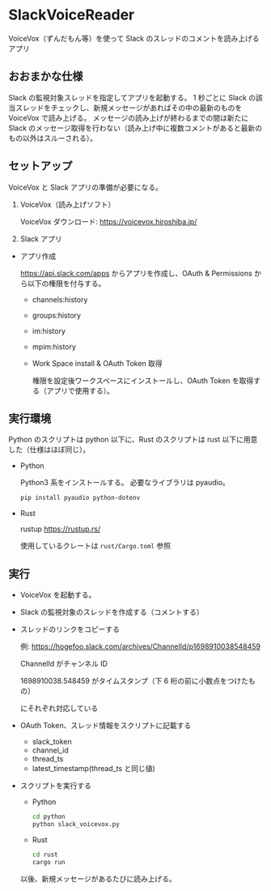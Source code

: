 # SlackVoiceReader

VoiceVox（ずんだもん等）を使って Slack のスレッドのコメントを読み上げるアプリ

## おおまかな仕様

Slack の監視対象スレッドを指定してアプリを起動する。
1 秒ごとに Slack の該当スレッドをチェックし、新規メッセージがあればその中の最新のものを VoiceVox で読み上げる。
メッセージの読み上げが終わるまでの間は新たに Slack のメッセージ取得を行わない（読み上げ中に複数コメントがあると最新のもの以外はスルーされる）。

## セットアップ

VoiceVox と Slack アプリの準備が必要になる。

1.  VoiceVox（読み上げソフト）

    VoiceVox ダウンロード: https://voicevox.hiroshiba.jp/

2.  Slack アプリ

- アプリ作成

  https://api.slack.com/apps からアプリを作成し、OAuth & Permissions から以下の権限を付与する。

  - channels:history
  - groups:history
  - im:history
  - mpim:history
  - Work Space install & OAuth Token 取得

    権限を設定後ワークスペースにインストールし、OAuth Token を取得する（アプリで使用する）。

## 実行環境

Python のスクリプトは python 以下に、Rust のスクリプトは rust 以下に用意した（仕様はほぼ同じ）。

- Python

  Python3 系をインストールする。
  必要なライブラリは pyaudio。

  ```sh
  pip install pyaudio python-dotenv
  ```

- Rust

  rustup https://rustup.rs/

  使用しているクレートは `rust/Cargo.toml` 参照

## 実行

- VoiceVox を起動する。
- Slack の監視対象のスレッドを作成する（コメントする）
- スレッドのリンクをコピーする

  例: https://hogefoo.slack.com/archives/ChannelId/p1698910038548459

  ChannelId がチャンネル ID

  1698910038.548459 がタイムスタンプ（下 6 桁の前に小数点をつけたもの）

  にそれぞれ対応している

- OAuth Token、スレッド情報をスクリプトに記載する

    - slack_token
    - channel_id
    - thread_ts
    - latest_timestamp(thread_ts と同じ値)

- スクリプトを実行する

    - Python

        ```sh
        cd python
        python slack_voicevox.py
        ```

    - Rust

        ```sh
        cd rust
        cargo run
        ```

  以後、新規メッセージがあるたびに読み上げる。

